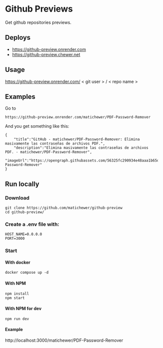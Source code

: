 # Github Previews

Get github repositories previews.

## Deploys
- https://github-preview.onrender.com
- https://github-preview.chewer.net

## Usage
https://github-preview.onrender.com/ < git user > / < repo name > 


## Examples
Go to
```
https://github-preview.onrender.com/matichewer/PDF-Password-Remover
```
And you get something like this:
```
{
    "title":"GitHub - matichewer/PDF-Password-Remover: Elimina masivamente las contraseñas de archivos PDF.",
    "description":"Elimina masivamente las contraseñas de archivos PDF. - matichewer/PDF-Password-Remover", 
    "imageUrl":"https://opengraph.githubassets.com/56325fc290934e48aaa1b65d1ee7d4f904ef3aa46b3e0e5eec3607d09a6d3129/matichewer/PDF-Password-Remover"
}
```

## Run locally
### Download
```
git clone https://github.com/matichewer/github-preview
cd github-preview/
```
### Create a .env file with:
```
HOST_NAME=0.0.0.0
PORT=3000
```

### Start
#### With docker
```
docker compose up -d
```

#### With NPM
```
npm install
npm start
```

#### With NPM for dev
```
npm run dev
```

#### Example
http://localhost:3000/matichewer/PDF-Password-Remover

